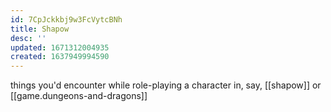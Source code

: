 ```yaml
---
id: 7CpJckkbj9w3FcVytcBNh
title: Shapow
desc: ''
updated: 1671312004935
created: 1637949994590
---
```


things you'd encounter while role-playing a character in, say, [[shapow]] or [[game.dungeons-and-dragons]]
